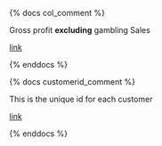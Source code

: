 {% docs col_comment %}

Gross profit **excluding** gambling Sales

[link](https://9h.fit/eTdIdE)

{% enddocs %}

{% docs customerid_comment %}

This is the unique id for each customer

[link](https://9h.fit/eTdIdE)

{% enddocs %}